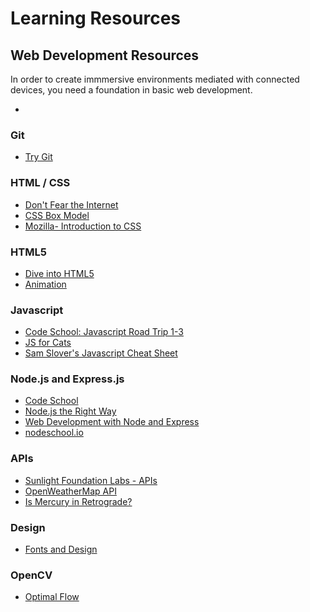 
# Learning Resources


## Web Development Resources

In order to create immmersive environments mediated with connected devices, you need a foundation in basic web development. 

- 
### Git

- [Try Git](https://try.github.io/levels/1/challenges/1)

### HTML / CSS
- [Don't Fear the Internet](http://www.dontfeartheinternet.com/02-html/)
- [CSS Box Model](https://css-tricks.com/the-css-box-model/)
- [Mozilla- Introduction to CSS](https://developer.mozilla.org/en-US/docs/Learn/CSS/Introduction_to_CSS)

### HTML5

- [Dive into HTML5](http://diveintohtml5.info/canvas.html)
- [Animation](https://www.kirupa.com/html5/creating_simple_html5_canvas_animation.htm)

### Javascript
 
 - [Code School: Javascript Road Trip 1-3](http://javascript-roadtrip.codeschool.com/levels/1)
 - [JS for Cats](http://jsforcats.com/)
 - [Sam Slover's Javascript Cheat Sheet](https://github.com/sslover/designing-for-data-personalization/blob/master/old-classes/Fall-2015/javacript-cheat-sheet.md)


### Node.js and Express.js

- [Code School](https://www.codeschool.com/courses/real-time-web-with-node-js)
- [Node.js the Right Way](https://pragprog.com/book/jwnode/node-js-the-right-way)
- [Web Development with Node and Express](http://shop.oreilly.com/product/0636920032977.do)
- [nodeschool.io](https://nodeschool.io/)

### APIs
- [Sunlight Foundation Labs - APIs](https://sunlightfoundation.com/api/)
- [OpenWeatherMap API](http://openweathermap.org/API)
- [Is Mercury in Retrograde?](https://www.programmableweb.com/api/mercury-retrograde)

### Design
- [Fonts and Design](https://infoactive.co/data-design/ch15)




### OpenCV
- [Optimal Flow](https://inspirit.github.io/jsfeat/#opticalflowlk)


